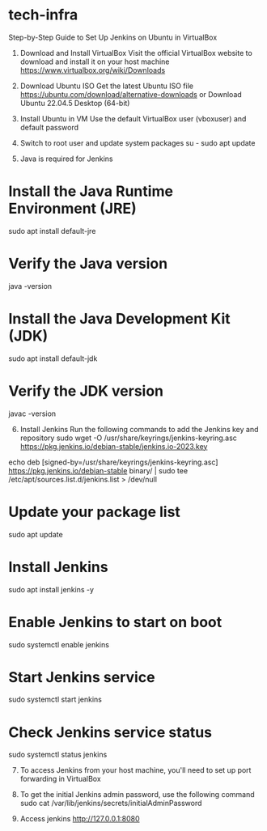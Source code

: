 # tech-infra

Step-by-Step Guide to Set Up Jenkins on Ubuntu in VirtualBox

1. Download and Install VirtualBox
Visit the official VirtualBox website to download and install it on your host machine
https://www.virtualbox.org/wiki/Downloads

2. Download Ubuntu ISO 
Get the latest Ubuntu ISO file https://ubuntu.com/download/alternative-downloads or
Download Ubuntu 22.04.5 Desktop (64-bit)

3. Install Ubuntu in VM
Use the default VirtualBox user (vboxuser) and default password

4. Switch to root user and update system packages
su - 
sudo apt update  

5. Java is required for Jenkins
# Install the Java Runtime Environment (JRE)
sudo apt install default-jre
# Verify the Java version
java -version  
# Install the Java Development Kit (JDK)
sudo apt install default-jdk 
# Verify the JDK version
javac -version  

6. Install Jenkins
Run the following commands to add the Jenkins key and repository
sudo wget -O /usr/share/keyrings/jenkins-keyring.asc https://pkg.jenkins.io/debian-stable/jenkins.io-2023.key

echo deb [signed-by=/usr/share/keyrings/jenkins-keyring.asc] https://pkg.jenkins.io/debian-stable binary/ | sudo tee /etc/apt/sources.list.d/jenkins.list > /dev/null

# Update your package list
sudo apt update 
# Install Jenkins
sudo apt install jenkins -y  
# Enable Jenkins to start on boot
sudo systemctl enable jenkins
# Start Jenkins service
sudo systemctl start jenkins 
# Check Jenkins service status 
sudo systemctl status jenkins 

7. To access Jenkins from your host machine, you'll need to set up port forwarding in VirtualBox

8. To get the initial Jenkins admin password, use the following command
sudo cat /var/lib/jenkins/secrets/initialAdminPassword

9. Access jenkins http://127.0.0.1:8080